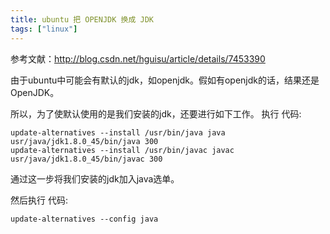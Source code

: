 ```yaml
---
title: ubuntu 把 OPENJDK 换成 JDK
tags: ["linux"]
---
```


参考文献：http://blog.csdn.net/hguisu/article/details/7453390

由于ubuntu中可能会有默认的jdk，如openjdk。假如有openjdk的话，结果还是OpenJDK。

所以，为了使默认使用的是我们安装的jdk，还要进行如下工作。
执行
代码:
```shell
update-alternatives --install /usr/bin/java java  usr/java/jdk1.8.0_45/bin/java 300
update-alternatives --install /usr/bin/javac javac usr/java/jdk1.8.0_45/bin/javac 300
```
通过这一步将我们安装的jdk加入java选单。

然后执行
代码:
```shell
update-alternatives --config java
```
